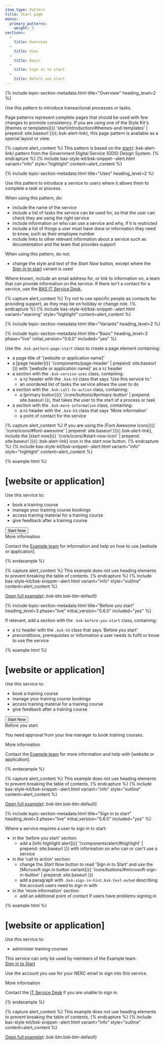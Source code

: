 ```yaml
---
item_type: Pattern
title: Start page
menus:
  primary_patterns:
    weight: 5
sections:
  -
    title: Overview
  -
    title: Uses
  -
    title: Basic
  -
    title: Sign in to start
  -
    title: Before you start
---
```


{% include topic-section-metadata.html
  title="Overview"
  heading_level=2
%}

Use this pattern to introduce transactional processes or tasks.

Page patterns represent complete pages that should be used with few changes to promote consistency. If you are using
one of the Style Kit's
[themes or templates]({{ 'start/introduction/#themes-and-templates' | prepend: site.baseurl }}){:.bsk-alert-link}, this
page pattern is available as a special layout or view.

{% capture alert_content %}
This pattern is based on the
[start](https://design-system.service.gov.uk/patterns/start-pages/){:.bsk-alert-link} pattern from the Government
Digital Service (GDS) Design System.
{% endcapture %}
{% include bas-style-kit/bsk-snippet--alert.html
  variant="info"
  style="highlight"
  content=alert_content
%}

{% include topic-section-metadata.html
  title="Uses"
  heading_level=2
%}

Use this pattern to introduce a service to users where it allows them to complete a task or process.

When using this pattern, do:

* include the name of the service
* include a list of tasks the service can be used for, so that the user can check they are using the right service
* include information on who can use a service and why, if it is restricted
* include a list of things a user must have done or information they need to know, such as their employee number
* include links to other relevant information about a service such as documentation and the team that provides support

When using this pattern, do not:

* change the style and text of the *Start Now* button, except where the [Sign in to start](#sign-in-to-start) variant is
  used

Where known, include an email address for, or link to information on, a team that can provide information on the
service. If there isn't a contact for a service, use the [BAS IT Service Desk](https://servicedesk.bas.ac.uk).

{% capture alert_content %}
Try not to use specific people as contacts for providing support, as they may be on holiday or change role.
{% endcapture %}
{% include bas-style-kit/bsk-snippet--alert.html
  variant="warning"
  style="highlight"
  content=alert_content
%}

{% include topic-section-metadata.html
  title="Variants"
  heading_level=2
%}

{% include topic-section-metadata.html
  title="Basic"
  heading_level=3
  phase="live"
  initial_version="0.6.0"
  included="yes"
%}

Use the `.bsk-pattern-page-start` class to create a page element containing:

* a page title of '[website or application name]'
* a [page header]({{ '/components/page-header' | prepend: site.baseurl }}) with '[website or application name]' as a
  `h1` header
* a section with the `.bsk-service-uses` class, containing:
  * a `h2` header with the `.bsk-h3` class that says 'Use this service to:'
  * an unordered list of tasks the service allows the user to do
* a section with the `.bsk-call-to-action` class, containing:
  * a [primary button]({{ '/core/buttons/#primary-button' | prepend: site.baseurl }}), that takes the user to the start
    of a process or task
* a section with the `.bsk-more-information` class, containing:
  * a `h2` header with the `.bsk-h3` class that says 'More information'
  * a point of contact for the service

{% capture alert_content %}
If you are using the [Font Awesome icons]({{ '/core/icons/#font-awesome' | prepend: site.baseurl }}){:.bsk-alert-link},
include the [start now]({{ '/core/icons/#start-now-icon' | prepend: site.baseurl }}){:.bsk-alert-link} icon in the
*start now* button.
{% endcapture %}
{% include bas-style-kit/bsk-snippet--alert.html
  variant="info"
  style="highlight"
  content=alert_content
%}

{% example html %}
<main class="bsk-pattern-start">
  <h1 class="bsk-page-header">[website or application]</h1>
  <section class="bsk-service-uses">
    <div class="bsk-h3">Use this service to:</div>
    <ul>
      <li>book a training course</li>
      <li>manage your training course bookings</li>
      <li>access training material for a training course</li>
      <li>give feedback after a training course</li>
    </ul>
  </section>
  <section class="bsk-call-to-action">
    <button class="bsk-btn bsk-btn-primary bsk-btn-lg">Start Now <i class="fa-fw fas fa-chevron-right"></i></button>
  </section>
  <section class="bsk-more-information">
    <div class="bsk-h3">More information</div>
    <p>Contact the <a href="#">Example team</a> for information and help on how to use [website or application].</p>
  </section>
</main>
{% endexample %}

{% capture alert_content %}
This example does not use heading elements to prevent breaking the table of contents.
{% endcapture %}
{% include bas-style-kit/bsk-snippet--alert.html
  variant="info"
  style="outline"
  content=alert_content
%}

[Open full example](https://style-kit-testbed.web.bas.ac.uk/master/p/0012--start-basic.html){:.bsk-btn.bsk-btn-default}

{% include topic-section-metadata.html
  title="Before you start"
  heading_level=3
  phase="live"
  initial_version="0.6.0"
  included="yes"
%}

If relevant, add a section with the `.bsk-before-you-start` class, containing:
  * a `h2` header with the `.bsk-h3` class that says 'Before you start'
  * preconditions, prerequisites or information a user needs to fulfil or know to use the service

{% example html %}
<main class="bsk-pattern-start">
  <h1 class="bsk-page-header">[website or application]</h1>
  <section class="bsk-service-uses">
    <div class="bsk-h3">Use this service to:</div>
    <ul>
      <li>book a training course</li>
      <li>manage your training course bookings</li>
      <li>access training material for a training course</li>
      <li>give feedback after a training course</li>
    </ul>
  </section>
  <section class="bsk-call-to-action">
    <button class="bsk-btn bsk-btn-primary bsk-btn-lg">Start Now <i class="fa-fw fas fa-chevron-right"></i></button>
  </section>
  <section class="bsk-before-you-start">
    <div class="bsk-h3">Before you start</div>
    <p>You need approval from your line manager to book training courses.</p>
  </section>
  <section class="bsk-more-information">
    <div class="bsk-h3">More information</div>
    <p>Contact the <a href="#">Example team</a> for more information and help with [website or application].</p>
  </section>
</main>
{% endexample %}

{% capture alert_content %}
This example does not use heading elements to prevent breaking the table of contents.
{% endcapture %}
{% include bas-style-kit/bsk-snippet--alert.html
  variant="info"
  style="outline"
  content=alert_content
%}

[Open full example](https://style-kit-testbed.web.bas.ac.uk/master/p/0014--start-before-you-start.html){:.bsk-btn.bsk-btn-default}

{% include topic-section-metadata.html
  title="Sign in to start"
  heading_level=3
  phase="live"
  initial_version="0.6.0"
  included="yes"
%}

Where a service requires a user to sign in to start:

* in the 'before you start' section:
  * add a [info highlight alert]({{ '/components/alert/#highlight' | prepend: site.baseurl }}) with information on who
    can or can't use a service
* in the 'call to action' section:
  * change the *Start Now* button to read 'Sign in to Start' and use the
[Microsoft sign in button variant]({{ '/core/buttons/#microsoft-sign-in-button' | prepend: site.baseurl }})
  * add a paragraph with `.bsk-sign-in-hint.bsk-text-muted` describing the account users need to sign in with
* in the 'more information' section:
  * add an additional point of contact if users have problems signing in

{% example html %}
<main class="bsk-pattern-start">
  <h1 class="bsk-page-header">[website or application]</h1>
  <section class="bsk-service-uses">
    <div class="bsk-h3">Use this service to:</div>
    <ul>
      <li>administer training courses</li>
    </ul>
    <div class="bsk-alert bsk-alert-highlight bsk-alert-info">This service can only be used by members of the Example
    team.</div>
  </section>
  <section class="bsk-call-to-action">
    <a class="bsk-btn bsk-btn-ms-account bsk-btn-lg" href="#">
      <object class="bsk-ms-pictogram" type="image/svg+xml" data="{{ site.data.variables.cdn_base }}/{% include bsk-version.html %}/img/logos-symbols/ms-pictogram.svg"></object>
      Sign in to Start
    </a>
    <p class="bsk-sign-in-hint bsk-text-muted">Use the account you use for your NERC email to sign into this service.</p>
  </section>
  <section class="bsk-more-information">
    <div class="bsk-h3">More information</div>
    <p>Contact the <a href="mailto:servicedesk@bas.ac.uk">IT Service Desk</a> if you are unable to sign in.</p>
  </section>
</main>
{% endexample %}

{% capture alert_content %}
This example does not use heading elements to prevent breaking the table of contents.
{% endcapture %}
{% include bas-style-kit/bsk-snippet--alert.html
  variant="info"
  style="outline"
  content=alert_content
%}

[Open full example](https://style-kit-testbed.web.bas.ac.uk/master/p/0015--start-microsoft-sign-in.html){:.bsk-btn.bsk-btn-default}
